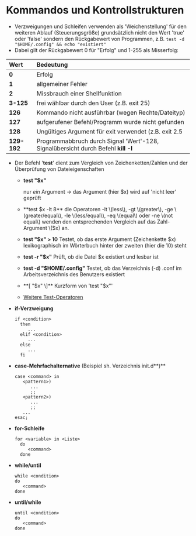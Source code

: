 # Kommandos und Kontrollstrukturen

* Verzweigungen und Schleifen verwenden als 'Weichenstellung' für den weiteren Ablauf \(Steuerungsgröße\) grundsätzlich nicht den Wert 'true' oder 'false' sondern den Rückgabewert von Programmen, z.B. `test -d "$HOME/.config" && echo "existiert"`
* Dabei gilt der Rückgabewert 0 für "Erfolg" und 1-255 als Misserfolg:

| Wert | Bedeutung |
| :--- | :--- |
| **0** | Erfolg |
| **1** | allgemeiner Fehler |
| **2** | Missbrauch einer Shellfunktion |
| **3-125** | frei wählbar durch den User \(z.B. exit 25\) |
| **126** | Kommando nicht ausführbar \(wegen Rechte/Dateityp\) |
| **127** | aufgerufener Befehl/Programm wurde nicht gefunden |
| **128** | Ungültiges Argument für exit verwendet \(z.B. exit 2.5 |
| **129-192** | Programmabbruch durch Signal 'Wert'-128, Signalübersicht durch Befehl **kill -l** |

* Der Befehl '**test**' dient zum Vergleich von Zeichenketten/Zahlen und der Überprüfung von Dateieigenschaften
  * **test "$x"**

    nur _ein_ Argument → das Argument \(hier $x\) wird auf 'nicht leer' geprüft

  * **test $x -lt 8** die Operatoren -lt \(less\), -gt \(greater\), -ge \(greater/equal\), -le \(less/equal\), -eq \(equal\) oder -ne \(not equal\) wenden den entsprechenden Vergleich auf das Zahl-Argument \($x\) an.
  * **test "$x" &gt; 10** Testet, ob das erste Argument \(Zeichenkette $x\) lexikographisch im Wörterbuch hinter der zweiten \(hier die 10\) steht
  * **test -r "$x"** Prüft, ob die Datei $x existiert und lesbar ist
  * **test -d "$HOME/.config"** Testet, ob das Verzeichnis \(-d\) .conf im Arbeitsverzeichnis des Benutzers existiert
  * **\[ "$x" \]** Kurzform von 'test "$x"'
  * [Weitere Test-Operatoren](http://tldp.org/LDP/abs/html/fto.html)
* **if-Verzweigung**

  ```text
  if <condition>  
    then  
       ...  
    elif <condition>  
       ...  
    else  
       ...  
    fi
  ```

* **case-Mehrfachalternative** \(Beispiel sh. Verzeichnis init.d**\)**

  ```text
  case <command> in  
     <pattern1>)  
        ...  
        ;;  
     <pattern2>)  
        ...  
        ;;  
     ...  
  esac;
  ```

* **for-Schleife**

  ```text
  for <variable> in <Liste>  
    do  
       <command>  
    done
  ```

* **while/until**

  ```text
  while <condition>  
  do  
     <command>  
  done
  ```

* **until/while**

  ```text
  until <condition>  
  do  
     <command>  
  done
  ```

